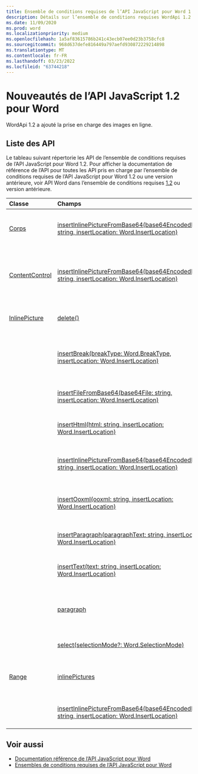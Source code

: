 ```yaml
---
title: Ensemble de conditions requises de l’API JavaScript pour Word 1.2
description: Détails sur l’ensemble de conditions requises WordApi 1.2.
ms.date: 11/09/2020
ms.prod: word
ms.localizationpriority: medium
ms.openlocfilehash: 1a5af83615786b241c43ecb07ee0d23b3758cfc8
ms.sourcegitcommit: 968d637defe816449a797aefd930872229214898
ms.translationtype: MT
ms.contentlocale: fr-FR
ms.lasthandoff: 03/23/2022
ms.locfileid: "63744218"
---
```

# <a name="whats-new-in-word-javascript-api-12"></a>Nouveautés de l’API JavaScript 1.2 pour Word

WordApi 1.2 a ajouté la prise en charge des images en ligne.

## <a name="api-list"></a>Liste des API

Le tableau suivant répertorie les API de l’ensemble de conditions requises de l’API JavaScript pour Word 1.2. Pour afficher la documentation de référence de l’API pour toutes les API pris en charge par l’ensemble de conditions requises de l’API JavaScript pour Word 1.2 ou une version antérieure, voir API Word dans l’ensemble de conditions requises [1.2](/javascript/api/word?view=word-js-1.2&preserve-view=true) ou version antérieure.

| Classe | Champs | Description |
|:---|:---|:---|
|[Corps](/javascript/api/word/word.body)|[insertInlinePictureFromBase64(base64EncodedImage: string, insertLocation: Word.InsertLocation)](/javascript/api/word/word.body#word-word-body-insertinlinepicturefrombase64-member(1))|Insère une image dans le corps à l’emplacement spécifié.|
|[ContentControl](/javascript/api/word/word.contentcontrol)|[insertInlinePictureFromBase64(base64EncodedImage: string, insertLocation: Word.InsertLocation)](/javascript/api/word/word.contentcontrol#word-word-contentcontrol-insertinlinepicturefrombase64-member(1))|Insère une image incluse dans le contrôle de contenu, à l’emplacement spécifié.|
|[InlinePicture](/javascript/api/word/word.inlinepicture)|[delete()](/javascript/api/word/word.inlinepicture#word-word-inlinepicture-delete-member(1))|Supprime l’image insérée du document.|
||[insertBreak(breakType: Word.BreakType, insertLocation: Word.InsertLocation)](/javascript/api/word/word.inlinepicture#word-word-inlinepicture-insertbreak-member(1))|Insère un saut à l’emplacement spécifié du document principal.|
||[insertFileFromBase64(base64File: string, insertLocation: Word.InsertLocation)](/javascript/api/word/word.inlinepicture#word-word-inlinepicture-insertfilefrombase64-member(1))|Insère un document à l’emplacement spécifié.|
||[insertHtml(html: string, insertLocation: Word.InsertLocation)](/javascript/api/word/word.inlinepicture#word-word-inlinepicture-inserthtml-member(1))|Insère du code HTML à l’emplacement spécifié.|
||[insertInlinePictureFromBase64(base64EncodedImage: string, insertLocation: Word.InsertLocation)](/javascript/api/word/word.inlinepicture#word-word-inlinepicture-insertinlinepicturefrombase64-member(1))|Insère une image insérée à l’emplacement spécifié.|
||[insertOoxml(ooxml: string, insertLocation: Word.InsertLocation)](/javascript/api/word/word.inlinepicture#word-word-inlinepicture-insertooxml-member(1))|Insère du code OOXML à l’emplacement spécifié.|
||[insertParagraph(paragraphText: string, insertLocation: Word.InsertLocation)](/javascript/api/word/word.inlinepicture#word-word-inlinepicture-insertparagraph-member(1))|Insère un paragraphe à l’emplacement spécifié.|
||[insertText(text: string, insertLocation: Word.InsertLocation)](/javascript/api/word/word.inlinepicture#word-word-inlinepicture-inserttext-member(1))|Insère du texte à l’emplacement spécifié.|
||[paragraph](/javascript/api/word/word.inlinepicture#word-word-inlinepicture-paragraph-member)|Obtient le paragraphe parent qui contient l’image insérée.|
||[select(selectionMode?: Word.SelectionMode)](/javascript/api/word/word.inlinepicture#word-word-inlinepicture-select-member(1))|Sélectionne l’image insérée.|
|[Range](/javascript/api/word/word.range)|[inlinePictures](/javascript/api/word/word.range#word-word-range-inlinepictures-member)|Obtient la collection d’objets image insérée de la plage.|
||[insertInlinePictureFromBase64(base64EncodedImage: string, insertLocation: Word.InsertLocation)](/javascript/api/word/word.range#word-word-range-insertinlinepicturefrombase64-member(1))|Insère une image à l’emplacement spécifié.|

## <a name="see-also"></a>Voir aussi

- [Documentation référence de l’API JavaScript pour Word](/javascript/api/word)
- [Ensembles de conditions requises de l’API JavaScript pour Word](word-api-requirement-sets.md)
